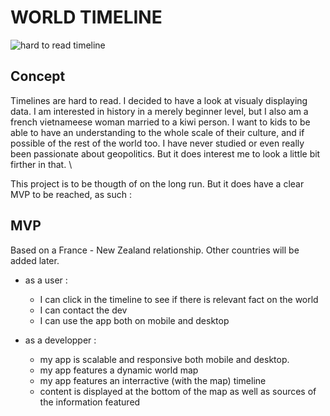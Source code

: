 # WORLD TIMELINE
![hard to read timeline](https://upload.wikimedia.org/wikipedia/commons/d/d7/Timeline_of_World_History.png)

## Concept ##

Timelines are hard to read. I decided to have a look at visualy displaying data. I am interested in history in a merely beginner level, but I also am a french vietnameese woman married to a kiwi person. I want to kids to be able to have an understanding to the whole scale of their culture, and if possible of the rest of the world too. I have never studied or even really been passionate about geopolitics. But it does interest me to look a little bit firther in that. \

This project is to be thougth of on the long run. But it does have a clear MVP to be reached, as such :

## MVP ##
Based on a France - New Zealand relationship. Other countries will be added later.

- as a user :
  - I can click in the timeline to see if there is relevant fact on the world
  - I can contact the dev
  - I can use the app both on mobile and desktop

- as a developper :
  - my app is scalable and responsive both mobile and desktop.
  - my app features a dynamic world map
  - my app features an interractive (with the map) timeline 
  - content is displayed at the bottom of the map as well as sources of the information featured
